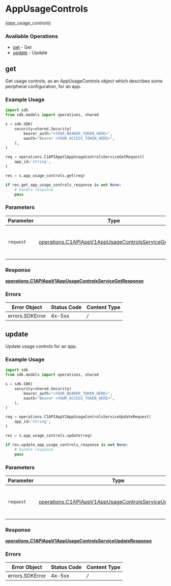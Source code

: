 # AppUsageControls
(*app_usage_controls*)

### Available Operations

* [get](#get) - Get
* [update](#update) - Update

## get

Get usage controls, as an AppUsageControls object which describes some peripheral configuration, for an app.

### Example Usage

```python
import sdk
from sdk.models import operations, shared

s = sdk.SDK(
    security=shared.Security(
        bearer_auth="<YOUR_BEARER_TOKEN_HERE>",
        oauth="Bearer <YOUR_ACCESS_TOKEN_HERE>",
    ),
)

req = operations.C1APIAppV1AppUsageControlsServiceGetRequest(
    app_id='string',
)

res = s.app_usage_controls.get(req)

if res.get_app_usage_controls_response is not None:
    # handle response
    pass
```

### Parameters

| Parameter                                                                                                                        | Type                                                                                                                             | Required                                                                                                                         | Description                                                                                                                      |
| -------------------------------------------------------------------------------------------------------------------------------- | -------------------------------------------------------------------------------------------------------------------------------- | -------------------------------------------------------------------------------------------------------------------------------- | -------------------------------------------------------------------------------------------------------------------------------- |
| `request`                                                                                                                        | [operations.C1APIAppV1AppUsageControlsServiceGetRequest](../../models/operations/c1apiappv1appusagecontrolsservicegetrequest.md) | :heavy_check_mark:                                                                                                               | The request object to use for the request.                                                                                       |


### Response

**[operations.C1APIAppV1AppUsageControlsServiceGetResponse](../../models/operations/c1apiappv1appusagecontrolsservicegetresponse.md)**
### Errors

| Error Object    | Status Code     | Content Type    |
| --------------- | --------------- | --------------- |
| errors.SDKError | 4x-5xx          | */*             |

## update

Update usage controls for an app.

### Example Usage

```python
import sdk
from sdk.models import operations, shared

s = sdk.SDK(
    security=shared.Security(
        bearer_auth="<YOUR_BEARER_TOKEN_HERE>",
        oauth="Bearer <YOUR_ACCESS_TOKEN_HERE>",
    ),
)

req = operations.C1APIAppV1AppUsageControlsServiceUpdateRequest(
    app_id='string',
)

res = s.app_usage_controls.update(req)

if res.update_app_usage_controls_response is not None:
    # handle response
    pass
```

### Parameters

| Parameter                                                                                                                              | Type                                                                                                                                   | Required                                                                                                                               | Description                                                                                                                            |
| -------------------------------------------------------------------------------------------------------------------------------------- | -------------------------------------------------------------------------------------------------------------------------------------- | -------------------------------------------------------------------------------------------------------------------------------------- | -------------------------------------------------------------------------------------------------------------------------------------- |
| `request`                                                                                                                              | [operations.C1APIAppV1AppUsageControlsServiceUpdateRequest](../../models/operations/c1apiappv1appusagecontrolsserviceupdaterequest.md) | :heavy_check_mark:                                                                                                                     | The request object to use for the request.                                                                                             |


### Response

**[operations.C1APIAppV1AppUsageControlsServiceUpdateResponse](../../models/operations/c1apiappv1appusagecontrolsserviceupdateresponse.md)**
### Errors

| Error Object    | Status Code     | Content Type    |
| --------------- | --------------- | --------------- |
| errors.SDKError | 4x-5xx          | */*             |
